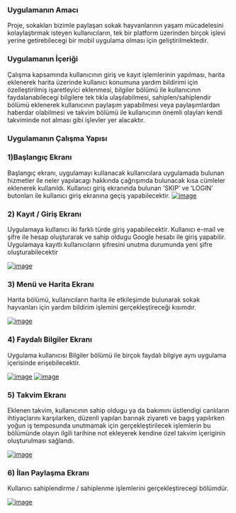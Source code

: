 ### Uygulamanın Amacı
Proje, sokakları bizimle paylaşan sokak hayvanlarının yaşam mücadelesini kolaylaştırmak isteyen  kullanıcıların, tek bir platform üzerinden birçok işlevi yerine getirebilecegi bir mobil uygulama olması için geliştirilmektedir.
### Uygulamanın İçeriği
Çalışma kapsamında kullanıcının giriş ve kayıt işlemlerinin yapılması, harita eklenerek harita üzerinde kullanıcı konumuna yardım bildirimi için özelleştirilmiş işaretleyici eklenmesi, bilgiler bölümü ile kullanıcının faydalanabilecegi bilgilere tek tıkla ulaşılabilmesi, sahiplen/sahiplendir bölümü eklenerek kullanıcının paylaşım yapabilmesi veya paylaşımlardan haberdar olabilmesi ve takvim bölümü ile kullanıcının önemli olayları kendi takviminde not alması gibi işlevler yer alacaktır.

### Uygulamanın Çalışma Yapısı
### 1)Başlangıç Ekranı
Başlangıç ekranı, uygulamayı kullanacak kullanıcılara uygulamada bulunan hizmetler ile neler yapılacagı hakkında çağrışımda bulunacak kısa cümleler eklenerek kullanıldı. Kullanıcı giriş ekranında bulunan ‘SKIP’ ve ‘LOGIN’ butonları ile kullanıcı giriş ekranına geçiş yapabilecektir.
 [![image](https://r.resimlink.com/tmfSH.jpg)](https://resimlink.com/tmfSH)

### 2) Kayıt / Giriş Ekranı
Uygulamaya kullanıcı iki farklı türde giriş yapabilecektir. Kullanıcı e-mail ve şifre ile hesap oluşturarak ve sahip oldugu Google hesabı ile giriş yapabilir. Uygulamaya kayıtlı kullanıcıların şifresini unutma durumunda yeni şifre oluşturabilecektir

[![image](https://r.resimlink.com/pJhzN.jpg)](https://resimlink.com/pJhzN)

### 3) Menü ve Harita Ekranı
Harita bölümü, kullanıcıların harita ile etkileşimde bulunarak sokak hayvanları için yardım bildirim işlemini gerçekleştireceği kısımdır.

[![image](https://r.resimlink.com/TiH6IYBfw1a8.jpg)](https://resimlink.com/TiH6IYBfw1a8)

### 4) Faydalı Bilgiler Ekranı
 Uygulama kullanıcısı Bilgiler bölümü ile birçok faydalı bilgiye aynı uygulama içerisinde erişebilecektir.
 
[![image](https://r.resimlink.com/vjK9D.jpg)](https://resimlink.com/vjK9D)
[![image](https://r.resimlink.com/RMokKfq.jpg)](https://resimlink.com/RMokKfq)

### 5) Takvim Ekranı
Eklenen takvim, kullanıcının sahip oldugu ya da bakımını üstlendigi canlıların ihtiyaçlarını karşılarken, düzenli yapılan barınak ziyareti ve bagış yapılırken yoğun iş temposunda unutmamak için gerçekleştirilecek işlemlerin bu bölümünde olayın ilgili tarihine not ekleyerek kendine özel takvim içeriginin oluşturulması sağlandı.

[![image](https://r.resimlink.com/b17E2.jpg)](https://resimlink.com/b17E2)

### 6) İlan Paylaşma Ekranı
Kullanıcı sahiplendirme / sahiplenme işlemlerini gerçekleştirecegi bölümdür.

[![image](https://r.resimlink.com/9ITDFCZBzbw0.png)](https://resimlink.com/9ITDFCZBzbw0)
